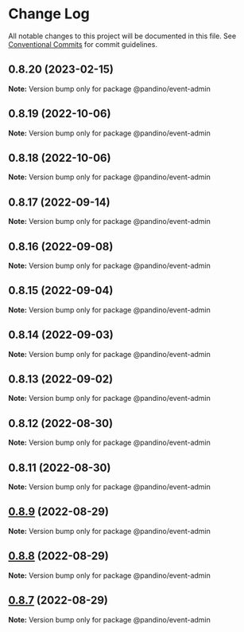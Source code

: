 # Change Log

All notable changes to this project will be documented in this file.
See [Conventional Commits](https://conventionalcommits.org) for commit guidelines.

## 0.8.20 (2023-02-15)

**Note:** Version bump only for package @pandino/event-admin

## 0.8.19 (2022-10-06)

**Note:** Version bump only for package @pandino/event-admin

## 0.8.18 (2022-10-06)

**Note:** Version bump only for package @pandino/event-admin

## 0.8.17 (2022-09-14)

**Note:** Version bump only for package @pandino/event-admin

## 0.8.16 (2022-09-08)

**Note:** Version bump only for package @pandino/event-admin

## 0.8.15 (2022-09-04)

**Note:** Version bump only for package @pandino/event-admin

## 0.8.14 (2022-09-03)

**Note:** Version bump only for package @pandino/event-admin

## 0.8.13 (2022-09-02)

**Note:** Version bump only for package @pandino/event-admin

## 0.8.12 (2022-08-30)

**Note:** Version bump only for package @pandino/event-admin

## 0.8.11 (2022-08-30)

**Note:** Version bump only for package @pandino/event-admin

## [0.8.9](https://github.com/BlackBeltTechnology/pandino/compare/v0.8.8...v0.8.9) (2022-08-29)

**Note:** Version bump only for package @pandino/event-admin

## [0.8.8](https://github.com/BlackBeltTechnology/pandino/compare/v0.8.7...v0.8.8) (2022-08-29)

**Note:** Version bump only for package @pandino/event-admin

## [0.8.7](https://github.com/BlackBeltTechnology/pandino/compare/v0.8.6...v0.8.7) (2022-08-29)

**Note:** Version bump only for package @pandino/event-admin
